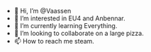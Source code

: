 - 👋 Hi, I’m @Vaassen
- 👀 I’m interested in EU4 and Anbennar.
- 🌱 I’m currently learning Everything.
- 💞️ I’m looking to collaborate on a large pizza.
- 📫 How to reach me steam.

<!---
Vaassen/Vaassen is a ✨ special ✨ repository because its `README.md` (this file) appears on your GitHub profile.
You can click the Preview link to take a look at your changes.
--->
